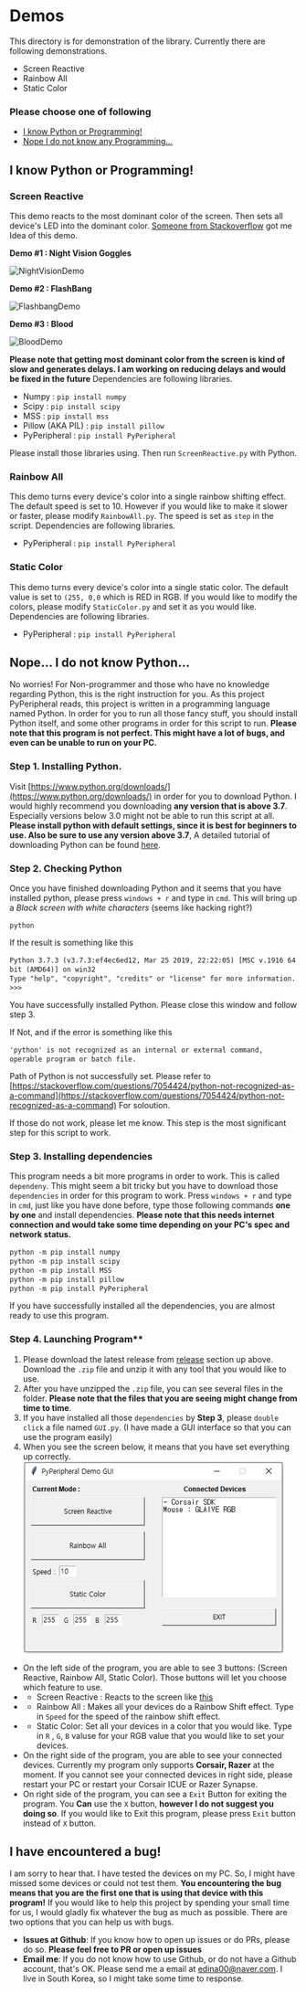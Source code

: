 # Demos
This directory is for demonstration of the library. Currently there are following demonstrations.
- Screen Reactive
- Rainbow All
- Static Color
### Please choose one of following
- [I know Python or Programming!](##%20I%20know%20Python%20or%20Programming!)
- [Nope I do not know any Programming...](##%20Nope...%20I%20do%20not%20know%20Python...)

## I know Python or Programming!

### Screen Reactive
This demo reacts to the most dominant color of the screen. Then sets all device's LED into the dominant color. [Someone from Stackoverflow](https://stackoverflow.com/questions/3241929/python-find-dominant-most-common-color-in-an-image) got me Idea of this demo. 

**Demo #1 : Night Vision Goggles** 

![NightVisionDemo](https://github.com/gooday2die/PyPheperial/blob/master/Pics/demo1.gif?raw=true)


**Demo #2 : FlashBang**  

![FlashbangDemo](https://github.com/gooday2die/PyPheperial/blob/master/Pics/demo2.gif?raw=true)


**Demo #3 : Blood** 

![BloodDemo](https://github.com/gooday2die/PyPheperial/blob/master/Pics/demo3.gif?raw=true)


**Please note that getting most dominant color from the screen is kind of slow and generates delays. I am working on reducing delays and would be fixed in the future** Dependencies are following libraries. 
- Numpy : `pip install numpy`
- Scipy : `pip install scipy`
- MSS : `pip install mss`
- Pillow (AKA PIL) : `pip install pillow`
- PyPeripheral : `pip install PyPeripheral`

Please install those libraries using. Then run `ScreenReactive.py` with Python.

### Rainbow All
This demo turns every device's color into a single rainbow shifting effect. The default speed is set to 10. However if you would like to make it slower or faster, please modify `RainbowAll.py`. The speed is set as `step` in the script. Dependencies are following libraries.
- PyPeripheral : `pip install PyPeripheral`


### Static Color
This demo turns every device's color into a single static color. The default value is set to `(255, 0,0` which is RED in RGB. If you would like to modify the colors, please modify `StaticColor.py` and set it as you would like. Dependencies are following libraries.
- PyPeripheral : `pip install PyPeripheral`

## Nope... I do not know Python...
No worries! For Non-programmer and those who have no knowledge regarding Python, this is the right instruction for you. As this project PyPeripheral reads, this project is written in a programming language named Python. In order for you to run all those fancy stuff, you should install Python itself, and some other programs in order for this script to run. **Please  note that this program is not perfect. This might have a lot of bugs, and even can be unable to run on your PC.** 

### Step 1. Installing Python.
Visit [https://www.python.org/downloads/](https://www.python.org/downloads/) in order for you to download Python. I would highly recommend you downloading **any version that is above 3.7**. Especially versions below 3.0 might not be able to run this script at all. **Please install python with default settings, since it is best for beginners to use.  Also be sure to use any version above 3.7**, A detailed tutorial of downloading Python can be found [here](https://phoenixnap.com/kb/how-to-install-python-3-windows).

### Step 2. Checking Python
Once you have finished downloading Python and it seems that you have installed python, please press `windows + r` and type in `cmd`. This will bring up a *Black screen with white characters* (seems like hacking right?)

    python
If the result is something like this

    Python 3.7.3 (v3.7.3:ef4ec6ed12, Mar 25 2019, 22:22:05) [MSC v.1916 64 bit (AMD64)] on win32
    Type "help", "copyright", "credits" or "license" for more information.
    >>>
   You have successfully installed Python. Please close this window and follow step 3.

If Not, and if the error is something like this

    'python' is not recognized as an internal or external command, operable program or batch file.

Path of Python is not successfully set. Please refer to 
[https://stackoverflow.com/questions/7054424/python-not-recognized-as-a-command](https://stackoverflow.com/questions/7054424/python-not-recognized-as-a-command) For soloution.

If those do not work, please let me know. 
This step is the most significant step for this script to work.

### Step 3. Installing dependencies
This program needs a bit more programs in order to work. This is called `dependeny`. This might seem a bit tricky but you have to download those `dependencies` in order for this program to work. Press `windows + r` and type in `cmd`,  just like you have done before, type those following commands **one by one** and install dependencies. **Please note that this needs internet connection and would take some time depending on your PC's spec and network  status.**

```
python -m pip install numpy
python -m pip install scipy
python -m pip install MSS
python -m pip install pillow
python -m pip install PyPeripheral
```

If you have successfully installed all the dependencies, you are almost ready to use this program.

### Step 4. Launching Program**
1. Please download the latest release from [release](https://github.com/gooday2die/PyPeripheral/releases) section up above. Download the `.zip` file and unzip it with any tool that you would like to use. 
2. After you have unzipped the `.zip` file, you can see several files in the folder. **Please note that the files that you are seeing might change from time to time**. 
3. If you have installed all those `dependencies` by **Step 3**, please `double click` a file named `GUI.py`. (I have made a GUI interface so that you can use the program easily)
4. When you see the screen below, it means that you have set everything up correctly.
![enter image description here](https://raw.githubusercontent.com/gooday2die/PyPeripheral/OOP_Version/Demos/ui_pics/ui_1.png)

- On the left side of the program, you are able to see 3 buttons: (Screen Reactive, Rainbow All, Static Color). Those buttons will let you choose which feature to use. 
- - Screen Reactive : Reacts to the screen like [this](###%20Screen%20Reactive)
- - Rainbow All : Makes all your devices do a Rainbow Shift effect. Type in `Speed` for the speed of the rainbow shift effect.
- - Static Color: Set all your devices in a color that you would like. Type in `R` , `G`, `B` valuse for your RGB value that you would like to set your devices. 
- On the right side of the program, you are able to see your connected devices. Currently my program only supports **Corsair, Razer** at the moment. If you cannot see your connected devices in right side, please restart your PC or restart your Corsair ICUE or Razer Synapse. 
- On right side of the program, you can see a `Exit` Button for exiting the program. You **Can** use the `X` button, **however I do not suggest you doing so**. If you would like to Exit this program, please press `Exit` button instead of `X` button. 


## I have encountered a bug!
I am sorry to hear that. I have tested the devices on my PC. So, I might have missed some devices or could not test them. **You encountering the bug means that you are the first one that is using that device with this program!** If you would like to help this project by spending your small time for us, I would gladly fix whatever the bug as much as possible. There are two options that you can help us with bugs.

- **Issues at Github**: If you know how to open up issues or do PRs, please do so. **Please feel free to PR or open up issues**
- **Email me**: If you do not know how to use Github, or do not have a Github account, that's OK. Please send me a email at edina00@naver.com. I live in South Korea, so I might take some time to response. 